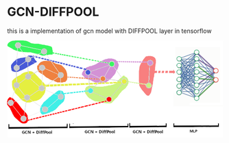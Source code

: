 # GCN-DIFFPOOL
this is a implementation of gcn model with DIFFPOOL layer in tensorflow

![Image](https://github.com/PasqualeAuriemma/GCN-DIFFPOOL/blob/main/image/gcntesi.png)




